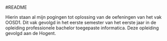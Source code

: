 #README

Hierin staan al mijn pogingen tot oplossing van de oefeningen van het vak OOSD1.
Dit vak gevolgd in het eerste semester van het eerste jaar in de opleiding professionele bachelor toegepaste informatica.
Deze opleiding gevolgd aan de Hogent.
